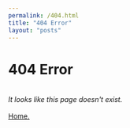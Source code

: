 ```yaml
---
permalink: /404.html
title: "404 Error"
layout: "posts"
---
```


<div class="flexx-c">
    <h1>404 Error</h1>
    <br>
    <i>It looks like this page doesn't exist.</i>
    <br><br>
    <a href="/"> Home. </a>
</div>

<div class="flexx-c">
<!--    <a href="/"><img src="assets/images/aboutpg/4.png" alt="click" style="max-width:80%"></a>-->
</div>
